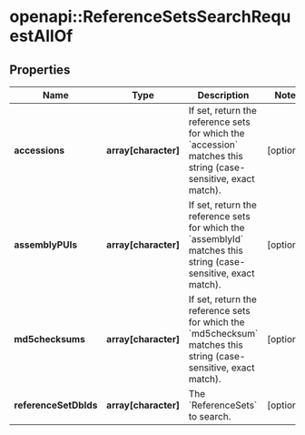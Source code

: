 # openapi::ReferenceSetsSearchRequestAllOf

## Properties
Name | Type | Description | Notes
------------ | ------------- | ------------- | -------------
**accessions** | **array[character]** | If set, return the reference sets for which the &#x60;accession&#x60; matches this string (case-sensitive, exact match). | [optional] 
**assemblyPUIs** | **array[character]** | If set, return the reference sets for which the &#x60;assemblyId&#x60; matches this string (case-sensitive, exact match). | [optional] 
**md5checksums** | **array[character]** | If set, return the reference sets for which the &#x60;md5checksum&#x60; matches this string (case-sensitive, exact match). | [optional] 
**referenceSetDbIds** | **array[character]** | The &#x60;ReferenceSets&#x60; to search. | [optional] 


